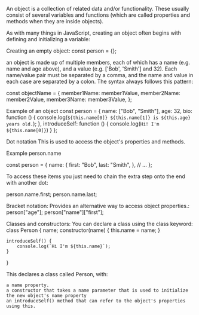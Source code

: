 An object is a collection of related data and/or functionality. These usually consist of several variables and functions (which are called properties and methods when they are inside objects).

As with many things in JavaScript, creating an object often begins with defining and initializing a variable:

Creating an empty object:
const person = {};


an object is made up of multiple members, each of which has a name (e.g. name and age above), and a value (e.g. ['Bob', 'Smith'] and 32). Each name/value pair must be separated by a comma, and the name and value in each case are separated by a colon. The syntax always follows this pattern:

const objectName = {
  member1Name: member1Value,
  member2Name: member2Value,
  member3Name: member3Value,
};

Example of an object
const person = {
  name: ["Bob", "Smith"],
  age: 32,
  bio: function () {
    console.log(`${this.name[0]} ${this.name[1]} is ${this.age} years old.`);
  },
  introduceSelf: function () {
    console.log(`Hi! I'm ${this.name[0]}`)
  }
};

Dot notation
This is used to access the object's properties and methods.

Example
person.name

const person = {
  name: {
    first: "Bob",
    last: "Smith",
  },
  // …
};

To access these items you just need to chain the extra step onto the end with another dot:

person.name.first;
person.name.last;

Bracket notation:
Provides an alternative way to access object properties.:
person["age"];
person["name"]["first"];


Classes and constructors:
You can declare a class using the class keyword:
class Person {
    name;
    constructor(name) {
        this.name = name;
    }

    introduceSelf() {
        console.log(`Hi I'm ${this.name}`);
    }
}

This declares a class called Person, with:

    a name property.
    a constructor that takes a name parameter that is used to initialize the new object's name property
    an introduceSelf() method that can refer to the object's properties using this.
